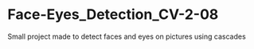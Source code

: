 # Face-Eyes_Detection_CV-2-08
Small project made to detect faces and eyes on pictures using cascades
